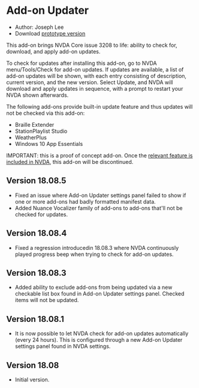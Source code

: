 # Add-on Updater

* Author: Joseph Lee
* Download [prototype version][1]

This add-on brings NVDA Core issue 3208 to life: ability to check for, download, and apply add-on updates.

To check for updates after installing this add-on, go to NVDA menu/Tools/Check for add-on updates. If updates are available, a list of add-on updates will be shown, with each entry consisting of description, current version, and the new version. Select Update, and NVDA will download and apply updates in sequence, with a prompt to restart your NVDA shown afterwards.

The following add-ons provide built-in update feature and thus updates will not be checked via this add-on:

* Braille Extender
* StationPlaylist Studio
* WeatherPlus
* Windows 10 App Essentials

IMPORTANT: this is a proof of concept add-on. Once the [relevant feature is included in NVDA][2], this add-on will be discontinued.

## Version 18.08.5

* Fixed an issue where Add-on Updater settings panel failed to show if one or more add-ons had badly formatted manifest data.
* Added Nuance Vocalizer family of add-ons to add-ons that'll not be checked for updates.

## Version 18.08.4

* Fixed a regression introducedin 18.08.3 where NVDA continuously played progress beep when trying to check for add-on updates.

## Version 18.08.3

* Added ability to exclude add-ons from being updated via a new checkable list box found in Add-on Updater settings panel. Checked items will not be updated.

## Version 18.08.1

* It is now possible to let NVDA check for add-on updates automatically (every 24 hours). This is configured through a new Add-on Updater settings panel found in NVDA settings.

## Version 18.08

* Initial version.

[1]: https://addons.nvda-project.org/files/get.php?file=nvda3208

[2]: https://github.com/nvaccess/nvda/issues/3208
